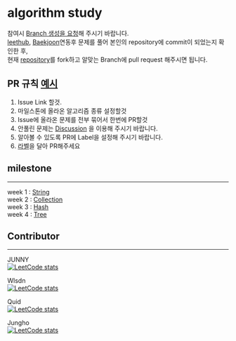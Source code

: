 # algorithm study
참여시 [Branch 생성을 요청](https://app.gitbook.com/o/zUqBkTeZDVgdH1Bj55YX/s/P71X3NIjPFGh4f4ZJ0iz/computer-science/algorithm)해 주시기 바랍니다.  
[leethub](https://chrome.google.com/webstore/detail/leethub/aciombdipochlnkbpcbgdpjffcfdbggi), [Baekjoon](https://chrome.google.com/webstore/detail/%EB%B0%B1%EC%A4%80%ED%97%88%EB%B8%8Cbaekjoonhub/ccammcjdkpgjmcpijpahlehmapgmphmk)연동후 문제를 풀어 본인의 repository에 commit이 되었는지 확인한 후,  
현재 [repository](https://github.com/I-JUNNYLAND-I/algorithm/fork)를 fork하고 알맞는 Branch에 pull request 해주시면 됩니다.

## PR 규칙 **[예시](https://github.com/I-JUNNYLAND-I/algorithm/pull/3)**
1. Issue Link 할것.
2. 마일스톤에 올라온 알고리즘 종류 설정할것
3. Issue에 올라온 문제를 전부 묶어서 한번에 PR할것
4. 안풀린 문제는 [Discussion](https://github.com/I-JUNNYLAND-I/algorithm/discussions/14) 을 이용해 주시기 바랍니다.
5. 알아볼 수 있도록 PR에 Label을 설정해 주시기 바랍니다.  
6. [라벨](https://github.com/I-JUNNYLAND-I/algorithm/labels)을 달아 PR해주세요
## milestone
---

week 1 : [String](https://github.com/I-JUNNYLAND-I/algorithm/milestone/1)  
week 2 : [Collection](https://github.com/I-JUNNYLAND-I/algorithm/milestone/2)  
week 3 : [Hash](https://github.com/I-JUNNYLAND-I/algorithm/milestone/3)  
week 4 : [Tree](https://github.com/I-JUNNYLAND-I/algorithm/milestone/4)  

## Contributor
---
JUNNY  
[![LeetCode stats](https://leetcode-stats-six.vercel.app/?username=LeeChangHee&theme=dark)](https://github.com/KnlnKS/leetcode-stats)  

Wlsdn  
[![LeetCode stats](https://leetcode-stats-six.vercel.app/?username=wlsdn93&theme=dark)](https://github.com/KnlnKS/leetcode-stats)  

Quid  
[![LeetCode stats](https://leetcode-stats-six.vercel.app/?username=jeonghoHub&theme=dark)](https://github.com/KnlnKS/leetcode-stats)  

Jungho    
[![LeetCode stats](https://leetcode-stats-six.vercel.app/?username=jeonghoHub&theme=dark)](https://github.com/KnlnKS/leetcode-stats)    

